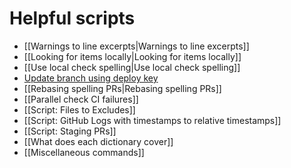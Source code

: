 # Helpful scripts

- [[Warnings to line excerpts|Warnings to line excerpts]]
- [[Looking for items locally|Looking for items locally]]
- [[Use local check spelling|Use local check spelling]]
- [Update branch using deploy key](https://github.com/check-spelling/check-spelling/wiki/Feature:-Update-with-deploy-key#script)
- [[Rebasing spelling PRs|Rebasing spelling PRs]]
- [[Parallel check CI failures]]
- [[Script: Files to Excludes]]
- [[Script: GitHub Logs with timestamps to relative timestamps]]
- [[Script: Staging PRs]]
- [[What does each dictionary cover]]
- [[Miscellaneous commands]]
